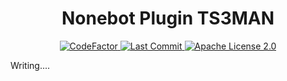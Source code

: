 <div align="center">

# Nonebot Plugin TS3MAN

<a href="https://www.codefactor.io/repository/github/cloudwhile/nonebot-plugin-ts3man">
<img src="https://www.codefactor.io/repository/github/cloudwhile/nonebot-plugin-ts3man/badge" alt="CodeFactor" />
</a>

<a href="https://github.com/Cloudwhile/nonebot-plugin-ts3man/activity">
  <img src="https://img.shields.io/github/last-commit/Cloudwhile/nonebot-plugin-ts3man/master" alt="Last Commit"/>
</a>

<a href="./LICENSE">
  <img src="https://img.shields.io/github/license/Cloudwhile/nonebot-plugin-ts3man" alt="Apache License 2.0" />
</a>

</div>



Writing....
